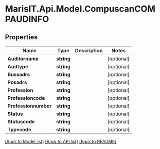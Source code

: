 
# MarisIT.Api.Model.CompuscanCOMPAUDINFO

## Properties

Name | Type | Description | Notes
------------ | ------------- | ------------- | -------------
**Auditorname** | **string** |  | [optional] 
**Audtype** | **string** |  | [optional] 
**Bussadrs** | **string** |  | [optional] 
**Posadrs** | **string** |  | [optional] 
**Profession** | **string** |  | [optional] 
**Professioncode** | **string** |  | [optional] 
**Professionnumber** | **string** |  | [optional] 
**Status** | **string** |  | [optional] 
**Statuscode** | **string** |  | [optional] 
**Typecode** | **string** |  | [optional] 

[[Back to Model list]](../README.md#documentation-for-models)
[[Back to API list]](../README.md#documentation-for-api-endpoints)
[[Back to README]](../README.md)

